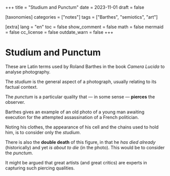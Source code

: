 +++
title = "Studium and Punctum"
date = 2023-11-01
draft = false

[taxonomies]
categories = ["notes"]
tags = ["Barthes", "semiotics", "art"]

[extra]
lang = "en"
toc = false
show_comment = false
math = false
mermaid = false
cc_license = false
outdate_warn = false
+++

# Studium and Punctum

These are Latin terms used by Roland Barthes in the book *Camera
Lucida* to analyse photography.

The *studium* is the general aspect of a photograph, usually relating
to its factual context.

The *punctum* is a particular quality that — in some sense —
**pierces** the observer.

Barthes gives an example of an old photo of a young man awaiting
execution for the attempted assassination of a French politician. 

Noting his clothes, the appearance of his cell and the chains
used to hold him, is to consider only the *studium*. 

There is also the **double death** of this figure, in that he
*has died already* (historically) and yet *is about to die* (in the
photo).
This would be to consider the *punctum*.

It might be argued that great artists (and great critics) are experts
in capturing such piercing qualities.
